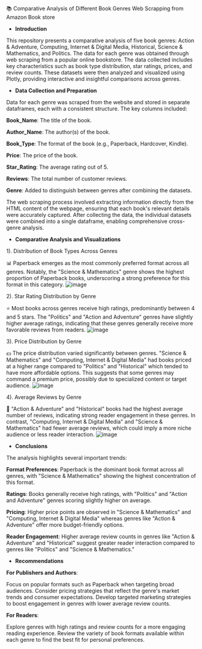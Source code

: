 📚 Comparative Analysis of Different Book Genres Web Scrapping from Amazon Book store

- **Introduction**

This repository presents a comparative analysis of five book genres: Action & Adventure, Computing, Internet & Digital Media, Historical, Science & Mathematics, and Politics. The data for each genre was obtained through web scraping from a popular online bookstore. The data collected includes key characteristics such as book type distribution, star ratings, prices, and review counts. These datasets were then analyzed and visualized using Plotly, providing interactive and insightful comparisons across genres.


- **Data Collection and Preparation**

Data for each genre was scraped from the website and stored in separate dataframes, each with a consistent structure. The key columns included:


**Book_Name**: The title of the book.

**Author_Name**: The author(s) of the book.

**Book_Type**: The format of the book (e.g., Paperback, Hardcover, Kindle).

**Price**: The price of the book.

**Star_Rating**: The average rating out of 5.

**Reviews**: The total number of customer reviews.

**Genre**: Added to distinguish between genres after combining the datasets.

The web scraping process involved extracting information directly from the HTML content of the webpage, ensuring that each book's relevant details were accurately captured. After collecting the data, the individual datasets were combined into a single dataframe, enabling comprehensive cross-genre analysis.


- **Comparative Analysis and Visualizations**

1). Distribution of Book Types Across Genres

📊 Paperback emerges as the most commonly preferred format across all genres. Notably, the "Science & Mathematics" genre shows the highest proportion of Paperback books, underscoring a strong preference for this format in this category.
![image](https://github.com/user-attachments/assets/e0ad78d9-356f-4103-8802-ddddd156c508)


2). Star Rating Distribution by Genre

⭐ Most books across genres receive high ratings, predominantly between 4 and 5 stars. The "Politics" and "Action and Adventure" genres have slightly higher average ratings, indicating that these genres generally receive more favorable reviews from readers.
![image](https://github.com/user-attachments/assets/1135ef77-fb1f-44f4-ada2-8b32e9071140)


3). Price Distribution by Genre

💵 The price distribution varied significantly between genres. "Science & Mathematics" and "Computing, Internet & Digital Media" had books priced at a higher range compared to "Politics" and "Historical" which tended to have more affordable options. This suggests that some genres may command a premium price, possibly due to specialized content or target audience.
![image](https://github.com/user-attachments/assets/fd138d98-0fa7-4aba-900c-cacc8171ad4d)



4). Average Reviews by Genre

📝 "Action & Adventure" and "Historical" books had the highest average number of reviews, indicating strong reader engagement in these genres. In contrast, "Computing, Internet & Digital Media" and "Science & Mathematics" had fewer average reviews, which could imply a more niche audience or less reader interaction.
![image](https://github.com/user-attachments/assets/f8f9d00e-e875-47fe-9973-ab5886408745)


- **Conclusions**

The analysis highlights several important trends:


**Format Preferences**: Paperback is the dominant book format across all genres, with "Science & Mathematics" showing the highest concentration of this format.

**Ratings**: Books generally receive high ratings, with "Politics" and "Action and Adventure" genres scoring slightly higher on average.

**Pricing**: Higher price points are observed in "Science & Mathematics" and "Computing, Internet & Digital Media" whereas genres like "Action & Adventure" offer more budget-friendly options.

**Reader Engagement**: Higher average review counts in genres like "Action & Adventure" and "Historical" suggest greater reader interaction compared to genres like "Politics" and "Science & Mathematics."

- **Recommendations**

**For Publishers and Authors**:

Focus on popular formats such as Paperback when targeting broad audiences.
Consider pricing strategies that reflect the genre's market trends and consumer expectations.
Develop targeted marketing strategies to boost engagement in genres with lower average review counts.

**For Readers**:

Explore genres with high ratings and review counts for a more engaging reading experience.
Review the variety of book formats available within each genre to find the best fit for personal preferences.

